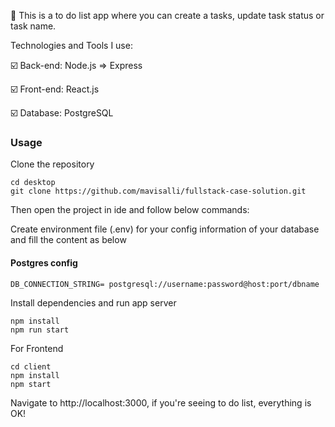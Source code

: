 🔎 This is a to do list app where you can create a tasks, update task status or task name.

Technologies and Tools I use:

:ballot_box_with_check: Back-end: Node.js => Express

:ballot_box_with_check: Front-end: React.js

:ballot_box_with_check: Database: PostgreSQL

### Usage

Clone the repository

```
cd desktop
git clone https://github.com/mavisalli/fullstack-case-solution.git
```

Then open the project in ide and follow below commands:

Create environment file (.env) for your config information of your database and fill the content as below

#### Postgres config

```
DB_CONNECTION_STRING= postgresql://username:password@host:port/dbname
```

Install dependencies and run app server

```
npm install
npm run start
```

For Frontend

```
cd client
npm install
npm start
```

Navigate to http://localhost:3000, if you're seeing to do list, everything is OK!
